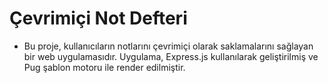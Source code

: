 # Çevrimiçi Not Defteri
- Bu proje, kullanıcıların notlarını çevrimiçi olarak saklamalarını sağlayan bir web uygulamasıdır. Uygulama, Express.js kullanılarak geliştirilmiş ve Pug şablon motoru ile render edilmiştir.
